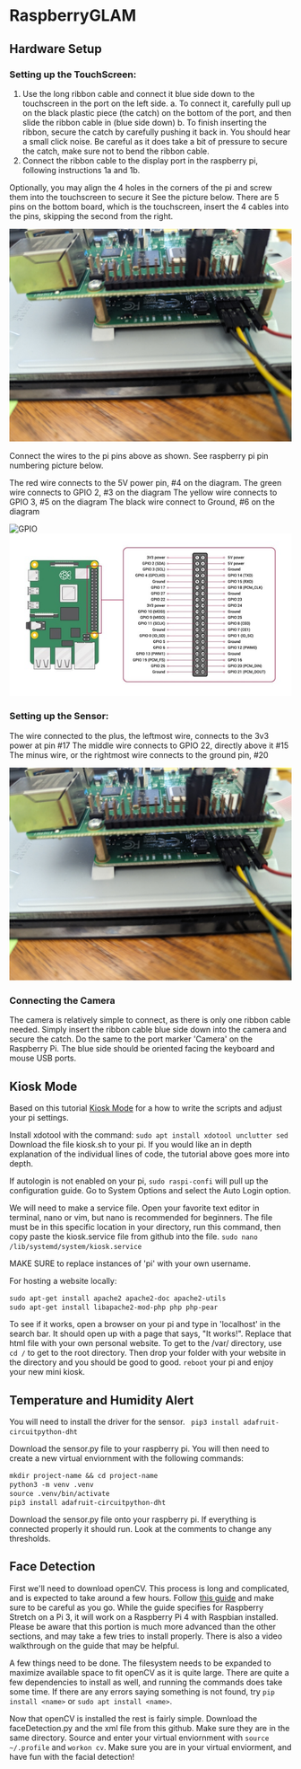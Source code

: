 # RaspberryGLAM


##  Hardware Setup
###  Setting up the TouchScreen:
1.  Use the long ribbon cable and connect it blue side down to the touchscreen in the port on the left side.
    a. To connect it, carefully pull up on the black plastic piece (the catch) on the bottom of the port, and then slide the ribbon cable in (blue side down)
    b. To finish inserting the ribbon, secure the catch by carefully pushing it back in.  You should hear a small click noise.  Be careful as it does take a bit of pressure to secure the catch, make sure not to bend the ribbon cable.
2.  Connect the ribbon cable to the display port in the raspberry pi, following instructions 1a and 1b. 

Optionally, you may align the 4 holes in the corners of the pi and screw them into the touchscreen to secure it
See the picture below.  There are 5 pins on the bottom board, which is the touchscreen, insert the 4 cables into the pins, skipping the second from the right.  

![config](/pictures/pinconfig.jpg)

Connect the wires to the pi pins above as shown.  See raspberry pi pin numbering picture below.

The red wire connects to the 5V power pin, #4 on the diagram. 
The green wire connects to GPIO 2, #3 on the diagram
The yellow wire connects to GPIO 3, #5 on the diagram
The black wire connect to Ground, #6 on the diagram

![GPIO](https://github.com/tiffanymeow/raspberryGLAM/assets/57841282/c5a65f32-be13-4ea4-b2ac-a8d1d0bfe7ce)
![config](/pictures/gpio_pinout.jpg)

###  Setting up the Sensor:
The wire connected to the plus, the leftmost wire, connects to the 3v3 power at pin #17
The middle wire connects to GPIO 22, directly above it #15
The minus wire, or the rightmost wire connects to the ground pin, #20

![config](/pictures/pinconfig.jpg)
###  Connecting the Camera

The camera is relatively simple to connect, as there is only one ribbon cable needed.  Simply insert the ribbon cable blue side down into the camera and secure the catch.  Do the same to the port marker 'Camera' on the Raspberry Pi.  The blue side should be oriented facing the keyboard and mouse USB ports.  

##  Kiosk Mode

Based on this tutorial [Kiosk Mode](https://pimylifeup.com/raspberry-pi-kiosk/) for a how to write the scripts and adjust your pi settings.  

Install xdotool with the command: ```sudo apt install xdotool unclutter sed```
Download the file kiosk.sh to your pi.  If you would like an in depth explanation of the individual lines of code, the tutorial above goes more into depth.  

If autologin is not enabled on your pi, ```sudo raspi-confi``` will pull up the configuration guide.  Go to System Options and select the Auto Login option.  

We will need to make a service file.  Open your favorite text editor in terminal, nano or vim, but nano is recommended for beginners.  The file must be in this specific location in your directory, run this command, then copy paste the kiosk.service file from github into the file.  ```sudo nano /lib/systemd/system/kiosk.service```  

MAKE SURE to replace instances of 'pi' with your own username.  

For hosting a website locally:
``` 
sudo apt-get install apache2 apache2-doc apache2-utils
sudo apt-get install libapache2-mod-php php php-pear 
```
To see if it works, open a browser on your pi and type in 'localhost' in the search bar.  It should open up with a page that says, "It works!".  Replace that html file with your own personal website.  To get to the /var/ directory, use ``` cd / ``` to get to the root directory.  Then drop your folder with your website in the directory and you should be good to good.  ``` reboot ``` your pi and enjoy your new mini kiosk. 

##  Temperature and Humidity Alert
You will need to install the driver for the sensor.
``` pip3 install adafruit-circuitpython-dht```

Download the sensor.py file to your raspberry pi.  You will then need to create a new virtual enviornment with the following commands:

```
mkdir project-name && cd project-name
python3 -m venv .venv
source .venv/bin/activate
pip3 install adafruit-circuitpython-dht
```
Download the sensor.py file onto your raspberry pi.  If everything is connected properly it should run.  Look at the comments to change any thresholds.


## Face Detection

First we'll need to download openCV.  This process is long and complicated, and is expected to take around a few hours.  Follow [this guide](https://pyimagesearch.com/2017/09/04/raspbian-stretch-install-opencv-3-python-on-your-raspberry-pi/) and make sure to be careful as you go.  While the guide specifies for Raspberry Stretch on a Pi 3, it will work on a Raspberry Pi 4 with Raspbian installed.  Please be aware that this portion is much more advanced than the other sections, and may take a few tries to install properly.  There is also a video walkthrough on the guide that may be helpful.

A few things need to be done.  The filesystem needs to be expanded to maximize available space to fit openCV as it is quite large.  There are quite a few dependencies to install as well, and running the commands does take some time.  If there are any errors saying something is not found, try ```pip install <name>``` or ```sudo apt install <name>```.

Now that openCV is installed the rest is fairly simple.  Download the faceDetection.py and the xml file from this github.  Make sure they are in the same directory.  Source and enter your virtual enviornment with ``` source ~/.profile ``` and ``` workon cv ```.  Make sure you are in your virtual enviorment, and have fun with the facial detection!
